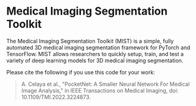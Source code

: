 # Medical Imaging Segmentation Toolkit
The Medical Imaging Segmentation Toolkit (MIST) is a simple, fully automated 3D medical imaging 
segmentation framework for PyTorch and TensorFlow. MIST allows researchers to quickly setup, train, 
and test a variety of deep learning models for 3D medical imaging segmentation.

Please cite the following if you use this code for your work:

> A. Celaya et al., "PocketNet: A Smaller Neural Network For Medical Image Analysis," in IEEE Transactions on Medical Imaging, doi: 10.1109/TMI.2022.3224873.
